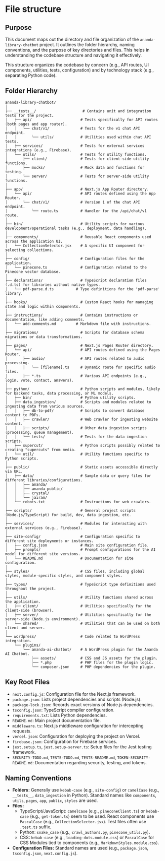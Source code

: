 # File structure

## Purpose

This document maps out the directory and file organization of the `ananda-library-chatbot` project. It outlines
the folder hierarchy, naming conventions, and the purpose of key directories and files. This helps in understanding
the codebase structure and navigating it effectively.

This structure organizes the codebase by concern (e.g., API routes, UI components, utilities, tests, configuration)
and by technology stack (e.g., separating Python code).

## Folder Hierarchy

```plaintext
ananda-library-chatbot/
│
├── __tests__/                     # Contains unit and integration tests for the project.
│   ├── api/                      # Tests specifically for API routes (both pages and app router).
│   │   └── chat/v1/              # Tests for the v1 chat API endpoint.
│   │       └── utils/            # Utilities used within chat API tests.
│   ├── services/                 # Tests for external services integrations (e.g., Firebase).
│   └── utils/                    # Tests for utility functions.
│       ├── client/               # Tests for client-side utility functions.
│       ├── mocks/                # Mock data and functions for testing.
│       └── server/               # Tests for server-side utility functions.
│
├── app/                          # Next.js App Router directory.
│   └── api/                      # API routes defined using the App Router.
│       └── chat/v1/              # Version 1 of the chat API endpoint.
│           └── route.ts          # Handler for the /api/chat/v1 route.
│
├── bin/                          # Utility scripts for various development/operational tasks (e.g., deployment, data handling).
│
├── components/                   # Reusable React components used across the application UI.
│   └── CollectionSelector.jsx    # A specific UI component for selecting collections.
│
├── config/                       # Configuration files for the application.
│   └── pinecone.ts               # Configuration related to the Pinecone vector database.
│
├── declarations/                 # TypeScript declaration files (.d.ts) for libraries without native types.
│   └── pdf-parse.d.ts          # Type definitions for the 'pdf-parse' library.
│
├── hooks/                        # Custom React hooks for managing state and logic within components.
│
├── instructions/                 # Contains instructions or documentation, like adding comments.
│   └── add-comments.md         # Markdown file with instructions.
│
├── migrations/                   # Scripts for database schema migrations or data transformations.
│
├── pages/                        # Next.js Pages Router directory.
│   └── api/                      # API routes defined using the Pages Router.
│       ├── audio/                # API routes related to audio processing.
│       │   └── [filename].ts     # Dynamic route for specific audio files.
│       ├── *.ts                  # Various API endpoints (e.g., login, vote, contact, answers).
│
├── python/                       # Python scripts and modules, likely for backend tasks, data processing, or ML models.
│   ├── bin/                      # Python utility scripts.
│   ├── data_ingestion/           # Scripts and modules related to ingesting data from various sources.
│   │   ├── db-to-pdf/            # Scripts to convert database content to PDFs.
│   │   ├── crawler/              # Web crawler for ingesting website content.
│   │   ├── scripts/              # Other data ingestion scripts (processing, queue management).
│   │   └── tests/                # Tests for the data ingestion scripts.
│   ├── supercut/                 # Python scripts possibly related to creating "supercuts" from media.
│   └── util/                     # Utility functions specific to Python scripts.
│
├── public/                       # Static assets accessible directly via URL.
│   ├── data/                     # Sample data or query files for different libraries/configurations.
│   │   ├── ananda/
│   │   ├── ananda-public/
│   │   ├── crystal/
│   │   └── jairam/
│   └── robots.txt                # Instructions for web crawlers.
│
├── scripts/                      # General project scripts (Node.js/TypeScript) for build, dev, data ingestion, etc.
│
├── services/                     # Modules for interacting with external services (e.g., Firebase).
│
├── site-config/                  # Configuration specific to different site deployments or instances.
│   ├── config.json               # Main site configuration file.
│   ├── prompts/                  # Prompt configurations for the AI model for different site versions.
│   └── README.md                 # Documentation for site configuration.
│
├── styles/                       # CSS files, including global styles, module-specific styles, and component styles.
│
├── types/                        # TypeScript type definitions used throughout the project.
│
├── utils/                        # Utility functions shared across the application.
│   ├── client/                   # Utilities specifically for the client-side (browser).
│   ├── server/                   # Utilities specifically for the server-side (Node.js environment).
│   └── shared/                   # Utilities that can be used on both client and server.
│
└── wordpress/                    # Code related to WordPress integration.
    └── plugins/
        └── ananda-ai-chatbot/    # A WordPress plugin for the Ananda AI Chatbot.
            ├── assets/           # CSS and JS assets for the plugin.
            ├── *.php             # PHP files for the plugin logic.
            └── composer.json     # PHP dependencies for the plugin.
```

## Key Root Files

- `next.config.js`: Configuration file for the Next.js framework.
- `package.json`: Lists project dependencies and scripts (Node.js).
- `package-lock.json`: Records exact versions of Node.js dependencies.
- `tsconfig.json`: TypeScript compiler configuration.
- `requirements.txt`: Lists Python dependencies.
- `README.md`: Main project documentation file.
- `middleware.ts`: Next.js middleware configuration for intercepting requests.
- `vercel.json`: Configuration for deploying the project on Vercel.
- `firebase.json`: Configuration for Firebase services.
- `jest.setup.ts`, `jest.setup-server.ts`: Setup files for the Jest testing framework.
- `SECURITY-TODO.md`, `TESTS-TODO.md`, `TESTS-README.md`, `TOKEN-SECURITY-README.md`: Documentation regarding
  security, testing, and tokens.

## Naming Conventions

- **Folders:** Generally use `kebab-case` (e.g., `site-config`) or `camelCase` (e.g., `__tests__`,
  `data_ingestion` in Python). Standard names like `components`, `utils`, `pages`, `app`, `public`,
  `styles` are used.
- **Files:**
  - TypeScript/JavaScript: `camelCase` (e.g., `pineconeClient.ts`) or `kebab-case` (e.g., `get-token.ts`)
    seem to be used. React components use `PascalCase` (e.g., `CollectionSelector.jsx`). Test files
    often use `.test.ts` suffix.
  - Python: `snake_case` (e.g., `crawl_authors.py`, `pinecone_utils.py`).
  - CSS: `kebab-case` (e.g., `loading-dots.module.css`) or `PascalCase` for CSS Modules tied to
    components (e.g., `MarkdownStyles.module.css`).
- **Configuration Files:** Standard names are used (e.g., `package.json`, `tsconfig.json`, `next.config.js`).

